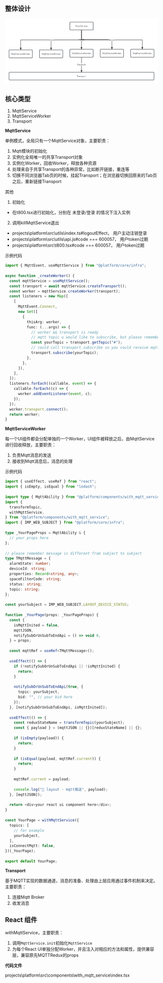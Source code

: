 ## 整体设计

![系统设计](./MQTT.png)

## 核心类型

1. MqttService
2. MqttServiceWorker
3. Transport

**MqttService**

单例模式，全局只有一个MqttService对象，主要职责：

1. Mqtt模块的初始化
2. 实例化全局唯一的共享Transport对象
3. 实例化Worker，回收Worker，释放各种资源
4. 处理来自于共享Transport的各种异常，比如断开链接，重连等
5. 切换不同浏览器Tab页的时候，挂起Transport；在浏览器切换回原来的Tab页之后，重新链接Transport

其他

1. 初始化
  - 在t800.tsx进行初始化，分别在 未登录/登录 的情况下注入实例
2. 调用killMqttService退出
  - projects\platform\src\utils\index.ts#logoutEffect， 用户主动注销登录
  - projects\platform\src\utils\api.js#code === 600057， 用户token过期
  - projects\platform\src\t800.tsx#code === 600057， 用户token过期

示例代码

```ts
import { MqttEvent, useMqttService } from "@platform/core/infra";

async function _createWorker() {
  const mqttService = useMqttService();
  const transport = await mqttService.createTransport();
  const worker = mqttService.createWorker(transport);
  const listeners = new Map([
    [
      MqttEvent.Connect,
      new Set([
        {
          thisArg: worker,
          func: (...args) => {
            // worker && transport is ready
            // mqtt topic u would like to subscribe, but please remember, we have to append some prefix at the head of your topic
            const yourTopic = transport.getTopic("#");
            // could call transport.subscribe so you could receive mqtt messages from mqtt broker
            transport.subscribe(yourTopic);
          },
        },
      ]),
    ],
  ]);
  listeners.forEach((callable, event) => {
    callable.forEach((c) => {
      worker.addEventListener(event, c);
    });
  });
  worker.transport.connect();
  return worker;
}
```

**MqttServiceWorker**

每一个UI组件都会分配单独的一个Worker，UI组件被释放之后，由MqttService进行回收释放，主要职责：

1. 负责Mqtt消息的发送
2. 接收到Mqtt消息后，消息的处理

示例代码

```ts
import { useEffect, useRef } from "react";
import { isEmpty, isEqual } from "lodash";

import type { MqttAbility } from "@platform/components/with_mqtt_service";
import {
  transformTopic,
  withMqttService,
} from "@platform/components/with_mqtt_service";
import { IMP_WEB_SUBJECT } from "@platform/core/infra";

type _YourPageProps = MqttAbility & {
  // your props here
};

// please remember message is different from subject to subject
type TMqttMessage = {
  alarmState: number;
  deviceId: string;
  properties: Record<string, any>;
  spaceFilterCode: string;
  status: string;
  topic: string;
};

const yourSubject = IMP_WEB_SUBJECT.LAYOUT_DEVICE_STATUS;

function _YourPage(props: _YourPageProps) {
  const {
    isMqttInited = false,
    mqttJSON,
    notifySubOrUnSubToEndApi = () => void 0,
  } = props;

  const mqttRef = useRef<TMqttMessage>();

  useEffect(() => {
    if (!notifySubOrUnSubToEndApi || !isMqttInited) {
      return;
    }

    notifySubOrUnSubToEndApi(true, {
      topic: yourSubject,
      bid: "", // your bid here
    });
  }, [notifySubOrUnSubToEndApi, isMqttInited]);

  useEffect(() => {
    const reduxStateName = transformTopic(yourSubject);
    const { payload } = (mqttJSON || {})[reduxStateName] || {};

    if (isEmpty(payload)) {
      return;
    }

    if (isEqual(payload, mqttRef.current)) {
      return;
    }

    mqttRef.current = payload;

    console.log("🚀 layout - mqtt推送", payload);
  }, [mqttJSON]);

  return <div>your react ui component here</div>;
}

const YourPage = withMqttService({
  topics: [
    // for example
    yourSubject,
  ],
  isConnectMqtt: false,
})(_YourPage);

export default YourPage;
````

**Transport**

基于MQTT实现的数据通道，消息的准备、处理由上层应用通过事件机制来决定。主要职责：

1. 连接Mqtt Broker
2. 收发消息

## React 组件

withMqttService，主要职责：

1. 调用`MqttService.init`初始化`MqttService`
2. 为每个React UI单独分配Worker，并且注入对相应的方法和属性，提供兼容层，兼容原先MQTTRedux的props

**代码文件**

projects\platform\src\components\with_mqtt_service\index.tsx
